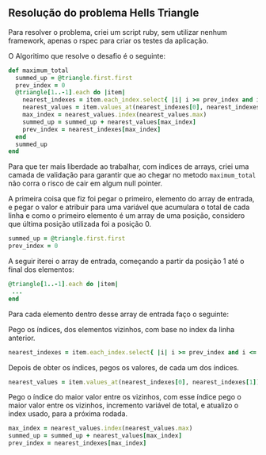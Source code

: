 ## Resolução do problema Hells Triangle

Para resolver o problema, criei um script ruby, sem utilizar nenhum framework, apenas o rspec para criar os testes da aplicação.

O Algoritimo que resolve o desafio é o seguinte:

```ruby
def maximum_total
  summed_up = @triangle.first.first
  prev_index = 0
  @triangle[1..-1].each do |item|
    nearest_indexes = item.each_index.select{ |i| i >= prev_index and i <= (prev_index+1) }
    nearest_values = item.values_at(nearest_indexes[0], nearest_indexes[1])
    max_index = nearest_values.index(nearest_values.max)
    summed_up = summed_up + nearest_values[max_index]
    prev_index = nearest_indexes[max_index]
  end
  summed_up
end
```

Para que ter mais liberdade ao trabalhar, com indices de arrays, criei uma camada de validação para garantir que ao chegar no metodo `maximum_total` não corra o risco de cair em algum null pointer.

A primeira coisa que fiz foi pegar o primeiro, elemento do array de entrada, e pegar o valor e atribuir para uma variável que acumulara o total de cada linha e como o primeiro elemento é um array de uma posição, considero que última posição utilizada foi a posição 0.

```ruby
summed_up = @triangle.first.first
prev_index = 0
```

A seguir iterei o array de entrada, começando a partir da posição 1 até o final dos elementos:

```ruby
@triangle[1..-1].each do |item|
 ...
end
```

Para cada elemento dentro desse array de entrada faço o seguinte:

Pego os índices, dos elementos vizinhos, com base no index da linha anterior.
```ruby
nearest_indexes = item.each_index.select{ |i| i >= prev_index and i <= (prev_index+1) }
```

Depois de obter os índices, pegos os valores, de cada um dos índices.

```ruby
nearest_values = item.values_at(nearest_indexes[0], nearest_indexes[1])
```

Pego o índice do maior valor entre os vizinhos, com esse índice pego o maior valor entre os vizinhos, incremento variável de total, e atualizo o index usado, para a próxima rodada.

```ruby
max_index = nearest_values.index(nearest_values.max)
summed_up = summed_up + nearest_values[max_index]
prev_index = nearest_indexes[max_index]
```
